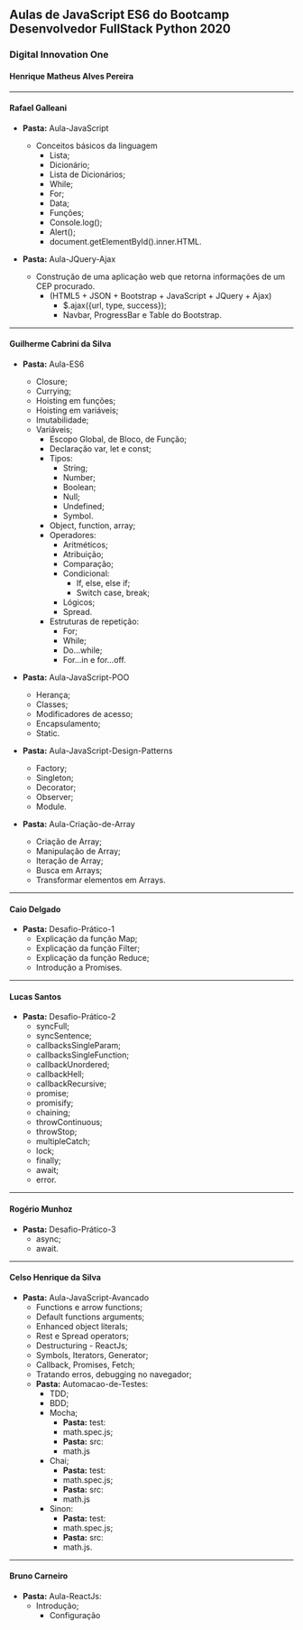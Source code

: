 ## Aulas de JavaScript ES6 do Bootcamp Desenvolvedor FullStack Python 2020
### Digital Innovation One
#### Henrique Matheus Alves Pereira
---------------------------------------------------------------------

#### Rafael Galleani
- **Pasta:** Aula-JavaScript
    - Conceitos básicos da linguagem
        - Lista;
        - Dicionário;
        - Lista de Dicionários;
        - While;
        - For;
        - Data;
        - Funções;
        - Console.log();
        - Alert();
        - document.getElementById().inner.HTML.       

- **Pasta:** Aula-JQuery-Ajax
    - Construção de uma aplicação web que retorna informações de um CEP procurado.
        - (HTML5 + JSON + Bootstrap + JavaScript + JQuery + Ajax)
            - $.ajax({url, type, success});
            - Navbar, ProgressBar e Table do Bootstrap.
---------------------------------------------------------------------
#### Guilherme Cabrini da Silva
- **Pasta:** Aula-ES6
    - Closure;
    - Currying;
    - Hoisting em funções;
    - Hoisting em variáveis;
    - Imutabilidade;
    - Variáveis;
        - Escopo Global, de Bloco, de Função;
        - Declaração var, let e const;
        - Tipos:
            - String;
            - Number;
            - Boolean;
            - Null;
            - Undefined;
            - Symbol.
        - Object, function, array;
        - Operadores:
            - Aritméticos;
            - Atribuição;
            - Comparação;
            - Condicional:
                - If, else, else if;
                - Switch case, break;
            - Lógicos;
            - Spread.
        - Estruturas de repetição:
            - For;
            - While;
            - Do...while;
            - For...in e for...off.

- **Pasta:** Aula-JavaScript-POO
    - Herança;
    - Classes;
    - Modificadores de acesso;
    - Encapsulamento;
    - Static.

- **Pasta:** Aula-JavaScript-Design-Patterns
    - Factory;
    - Singleton;
    - Decorator;
    - Observer;
    - Module.

- **Pasta:** Aula-Criação-de-Array
    - Criação de Array;
    - Manipulação de Array;
    - Iteração de Array;
    - Busca em Arrays;
    - Transformar elementos em Arrays.
---------------------------------------------------------------------
#### Caio Delgado
- **Pasta:** Desafio-Prático-1
    - Explicação da função Map;
    - Explicação da função Filter;
    - Explicação da função Reduce;
    - Introdução a Promises.
---------------------------------------------------------------------
#### Lucas Santos
- **Pasta:** Desafio-Prático-2
    - syncFull;
    - syncSentence;
    - callbacksSingleParam;
    - callbacksSingleFunction;
    - callbackUnordered;
    - callbackHell;
    - callbackRecursive;
    - promise;
    - promisify;
    - chaining;
    - throwContinuous;
    - throwStop;
    - multipleCatch;
    - lock;
    - finally;
    - await;
    - error.
---------------------------------------------------------------------
#### Rogério Munhoz
- **Pasta:** Desafio-Prático-3
    - async;
    - await.
---------------------------------------------------------------------
#### Celso Henrique da Silva
- **Pasta:** Aula-JavaScript-Avancado
    - Functions e arrow functions;
    - Default functions arguments;
    - Enhanced object literals;
    - Rest e Spread operators;
    - Destructuring - ReactJs;
    - Symbols, Iterators, Generator;
    - Callback, Promises, Fetch;
    - Tratando erros, debugging no navegador;
    - **Pasta:** Automacao-de-Testes:
        - TDD;
        - BDD;
        - Mocha;
            - **Pasta:** test:
            - math.spec.js;
            - **Pasta:** src:
            - math.js
        - Chai;
            - **Pasta:** test:
            - math.spec.js;
            - **Pasta:** src:
            - math.js
        - Sinon:
            - **Pasta:** test:
            - math.spec.js;
            - **Pasta:** src:
            - math.js.     
---------------------------------------------------------------------
#### Bruno Carneiro
- **Pasta:** Aula-ReactJs:
    - Introdução;
        - Configuração